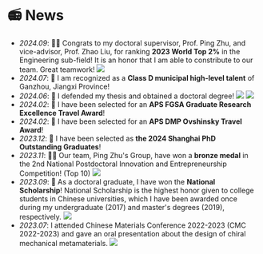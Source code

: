 # 📻 News
- *2024.09*: 🎉🎉 Congrats to my doctoral supervisor, Prof. Ping Zhu, and vice-advisor, Prof. Zhao Liu, for ranking **2023 World Top 2%** in the Engineering sub-field! It is an honor that I am able to constribute to our team. Great teamwork! [![](https://img.shields.io/badge/Link-red)](https://elsevier.digitalcommonsdata.com/datasets/btchxktzyw/7)
- *2024.07*: 🎉 I am recognized as a **Class D municipal high-level talent** of Ganzhou, Jiangxi Province! 
- *2024.06*: 🎉 I defended my thesis and obtained a doctoral degree! [![](https://img.shields.io/badge/Photo-red)](./images/PhD1.png) [![](https://img.shields.io/badge/Photo-red)](./images/PhD2.png)
- *2024.02*: 🎉 I have been selected for an **APS FGSA Graduate Research Excellence Travel Award**!
- *2024.02*: 🎉 I have been selected for an **APS DMP Ovshinsky Travel Award**!
- *2023.12*: 🎉 I have been selected as **the 2024 Shanghai PhD Outstanding Graduates**!
- *2023.11*: 🎉🎉 Our team, Ping Zhu's Group, have won a **bronze medal** in the 2nd National Postdoctoral Innovation and Entrepreneurship Competition! (Top 10) [![](https://img.shields.io/badge/Link-red)](https://me.sjtu.edu.cn/news/134345.html)
- *2023.09*: 🎉 As a doctoral graduate, I have won the **National Scholarship**! National Scholarship is the highest honor given to college students in Chinese universities, which I have been awarded once during my undergraduate (2017) and master's degrees (2019), respectively. [![](https://img.shields.io/badge/Photo-red)](./images/NEWS.png)
- *2023.07*:  I attended Chinese Materials Conference 2022-2023  (CMC 2022-2023) and gave an oral presentation about the design of chiral mechanical metamaterials. [![](https://img.shields.io/badge/Photo-red)](./images/CMC.png)